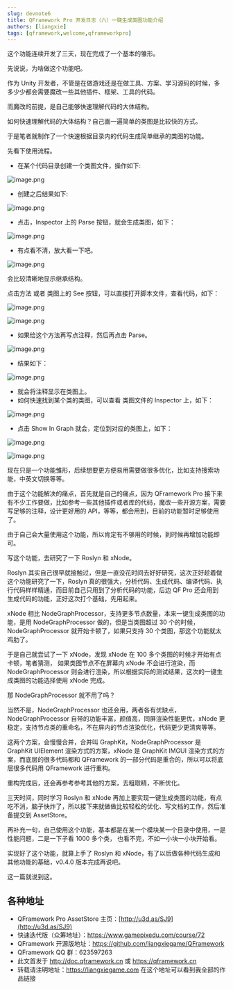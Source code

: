 ```yaml
---
slug: devnote6
title: QFramework Pro 开发日志（六）一键生成类图功能介绍
authors: [liangxie]
tags: [qframework,welcome,qframeworkpro]
---
```


这个功能连续开发了三天，现在完成了一个基本的雏形。

先说说，为啥做这个功能吧。

作为 Unity 开发者，不管是在做游戏还是在做工具、方案、学习源码的时候，多多少少都会需要魔改一些其他插件、框架、工具的代码。

而魔改的前提，是自己能够快速理解代码的大体结构。

如何快速理解代码的大体结构？自己画一遍简单的类图是比较快的方式。

于是笔者就制作了一个快速根据目录内的代码生成简单继承的类图的功能。

先看下使用流程。

* 在某个代码目录创建一个类图文件，操作如下:

![image.png](https://file.liangxiegame.com/1de75be5-8b33-4491-a3e0-8d7f3270f8d5.png)

* 创建之后结果如下:

![image.png](https://file.liangxiegame.com/876b9a15-3b3b-4900-b163-d68a5b9bb1ca.png)

* 点击，Inspector 上的 Parse 按钮，就会生成类图，如下：

![image.png](https://file.liangxiegame.com/272623f4-fce0-4f2e-a534-bd21219326bc.png)

* 有点看不清，放大看一下吧。

![image.png](https://file.liangxiegame.com/677275df-eab1-4b7d-930e-3efe858ef2d9.png)

会比较清晰地显示继承结构。

点击方法 或者 类图上的 See 按钮，可以直接打开脚本文件，查看代码，如下：

![image.png](https://file.liangxiegame.com/4c6e7e74-a319-4a18-818c-26b037ad028c.png)

![image.png](https://file.liangxiegame.com/15de3d4d-3def-4330-8f01-68259c072cb3.png)

* 如果给这个方法再写点注释，然后再点击 Parse。

![image.png](https://file.liangxiegame.com/17c68123-9111-40d8-8dc4-41b6fa96ca55.png)

* 结果如下：

![image.png](https://file.liangxiegame.com/9388febc-9e95-407a-a387-261d950f7da7.png)

* 就会将注释显示在类图上。
* 如何快速找到某个类的类图，可以查看 类图文件的 Inspector 上，如下：

![image.png](https://file.liangxiegame.com/b65c99e5-b553-4daf-a1d8-d16b243c9bf7.png)

* 点击 Show In Graph 就会，定位到对应的类图上，如下：

![image.png](https://file.liangxiegame.com/e38b2ffe-6a3e-4aec-a972-a674e9c25c32.png)

![image.png](https://file.liangxiegame.com/4f798246-22dd-4c16-94f5-652f1df22fb8.png)

现在只是一个功能雏形，后续想要更方便易用需要做很多优化，比如支持搜索功能，中英文切换等等。

由于这个功能解决的痛点，首先就是自己的痛点，因为 QFramework Pro 接下来有不少工作要做，比如参考一些其他插件或者库的代码，魔改一些开源方案，需要写足够的注释，设计更好用的 API，等等，都会用到，目前的功能暂时足够使用了。

由于自己会大量使用这个功能，所以肯定有不够用的时候，到时候再增加功能即可。

写这个功能，去研究了一下 Roslyn 和 xNode。

Roslyn 其实自己很早就接触过，但是一直没花时间去好好研究，这次正好趁着做这个功能研究了一下，Roslyn 真的很强大，分析代码、生成代码、编译代码、执行代码样样精通，而目前自己只用到了分析代码的功能，后边 QF Pro 还会用到 生成代码的功能，正好这次打个基础，先用起来。

xNode 相比 NodeGraphProcessor，支持更多节点数量，本来一键生成类图的功能，是用 NodeGraphProcessor 做的，但是当类图超过 30 个的时候，NodeGraphProcessor 就开始卡顿了，如果只支持 30 个类图，那这个功能就太鸡肋了。

于是自己就尝试了一下 xNode，发现 xNode 在 100 多个类图的时候才开始有点卡顿，笔者猜测， 如果类图节点不在屏幕内 xNode 不会进行渲染，而 NodeGraphProcessor 则会进行渲染，所以根据实际的测试结果，这次的一键生成类图的功能选择使用 xNode 完成。

那 NodeGraphProcessor 就不用了吗？

当然不是，NodeGraphProcessor 也还会用，两者各有优缺点，NodeGraphProcessor 自带的功能丰富，颜值高，同屏渲染性能更优，xNode 更稳定，支持节点类的重命名，不在屏内的节点渲染优化，代码更少更清爽等等。

这两个方案，会慢慢合并，合并叫 GraphKit，NodeGraphProcessor 是 GraphKit UIElement 渲染方式的方案，xNode 是 GraphKit IMGUI 渲染方式的方案，而底层的很多代码都和 QFramework 的一部分代码是重合的，所以可以将底层很多代码用 QFramework 进行重构。

重构完成后，还会再参考参考其他的方案，去粗取精，不断优化。

三天时间，同时学习 Roslyn 和 xNode 再加上要实现一键生成类图的功能，有点吃不消，脑子快炸了，所以接下来就做做比较轻松的优化、写文档的工作，然后准备提交到 AssetStore。

再补充一句，自己使用这个功能，基本都是在某一个模块某一个目录中使用，一是性能问题，二是一下子看 1000 多个类， 也看不完，不如一小块一小块开始看。

实现好了这个功能，就算上手了 Roslyn 和 xNode，有了以后做各种代码生成和其他功能的基础，v0.4.0 版本完成再说吧。

这一篇就说到这。

## 各种地址

* QFramework Pro AssetStore 主页：[http://u3d.as/SJ9](http://u3d.as/SJ9)
* 快速迭代版（众筹地址）：https://www.gamepixedu.com/course/72
* QFramework 开源版地址：https://github.com/liangxiegame/QFramework
* QFramework QQ 群：623597263
* 此文首发于 http://doc.qframework.cn 或 https://qframework.cn
* 转载请注明地址：https://liangxiegame.com  在这个地址可以看到我全部的作品链接